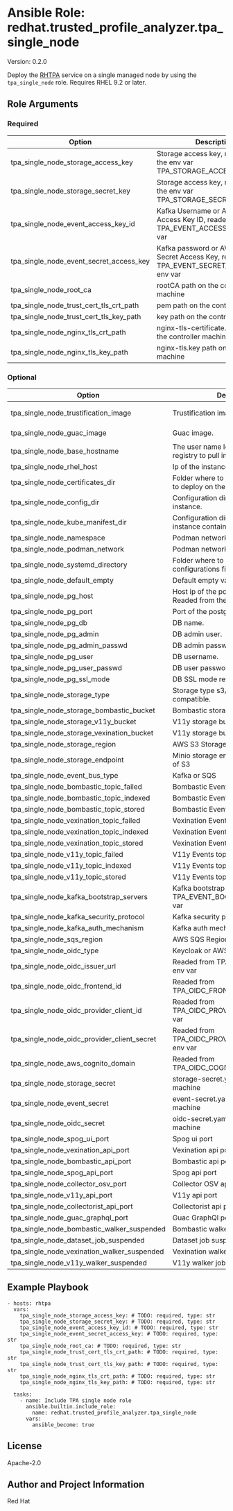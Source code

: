 <!--- to update this file, update files in the role's meta/ directory (and/or its README.j2 template) and run "make role-readme" -->

# Ansible Role: redhat.trusted_profile_analyzer.tpa_single_node

Version: 0.2.0

Deploy the [RHTPA](https://docs.redhat.com/en/documentation/red_hat_trusted_profile_analyzer/) service on a single managed node by using the `tpa_single_node` role.
Requires RHEL 9.2 or later.

## Role Arguments

### Required

| Option                                  | Description                                                                                  | Type | Default |
| --------------------------------------- | -------------------------------------------------------------------------------------------- | ---- | ------- |
| tpa_single_node_storage_access_key      | Storage access key, readed form the env var TPA_STORAGE_ACCESS_KEY.                          | str  |         |
| tpa_single_node_storage_secret_key      | Storage access key, readed form the env var TPA_STORAGE_SECRET_KEY.                          | str  |         |
| tpa_single_node_event_access_key_id     | Kafka Username or AWS SQS Access Key ID, readed from TPA_EVENT_ACCESS_KEY_ID env var         | str  |         |
| tpa_single_node_event_secret_access_key | Kafka password or AWS SQS Secret Access Key, readed from TPA_EVENT_SECRET_ACCESS_KEY env var | str  |         |
| tpa_single_node_root_ca                 | rootCA path on the controller machine                                                        | str  |         |
| tpa_single_node_trust_cert_tls_crt_path | pem path on the controller machine                                                           | str  |         |
| tpa_single_node_trust_cert_tls_key_path | key path on the controller machine                                                           | str  |         |
| tpa_single_node_nginx_tls_crt_path      | nginx-tls-certificate.pem path on the controller machine                                     | str  |         |
| tpa_single_node_nginx_tls_key_path      | nginx-tls.key path on the controller machine                                                 | str  |         |

### Optional

| Option                                      | Description                                                            | Type | Default                                                                                                |
| ------------------------------------------- | ---------------------------------------------------------------------- | ---- | ------------------------------------------------------------------------------------------------------ |
| tpa_single_node_trustification_image        | Trustification image.                                                  | str  | `registry.redhat.io/rhtpa/rhtpa-trustification-service-rhel9:2943d20c8ac831f4ae4f209c8ca6807619404062` |
| tpa_single_node_guac_image                  | Guac image.                                                            | str  | `registry.redhat.io/rhtpa/rhtpa-guac-rhel9:f0688194637cc759052e02c350c38dbabc19484e`                   |
| tpa_single_node_base_hostname               | The user name logging in to the registry to pull images.               | str  | `trustification`                                                                                       |
| tpa_single_node_rhel_host                   | Ip of the instance.                                                    | str  |                                                                                                        |
| tpa_single_node_certificates_dir            | Folder where to place the certificates to deploy on the instance.      | str  | `certs`                                                                                                |
| tpa_single_node_config_dir                  | Configuration directory on the instance.                               | str  | `/etc/rhtpa`                                                                                           |
| tpa_single_node_kube_manifest_dir           | Configuration directory on the instance containing the manifests.      | str  | `/etc/rhtpa/manifests`                                                                                 |
| tpa_single_node_namespace                   | Podman network namespace.                                              | str  | `trustification`                                                                                       |
| tpa_single_node_podman_network              | Podman network name.                                                   | str  | `tcnet`                                                                                                |
| tpa_single_node_systemd_directory           | Folder where to store the systemd configurations files.                | str  | `/etc/systemd/system`                                                                                  |
| tpa_single_node_default_empty               | Default empty value.                                                   | str  |                                                                                                        |
| tpa_single_node_pg_host                     | Host ip of the postgresql db instance. Readed from the TPA_PG_HOST env | str  |                                                                                                        |
| tpa_single_node_pg_port                     | Port of the postgresql db instance.                                    | str  | `5432`                                                                                                 |
| tpa_single_node_pg_db                       | DB name.                                                               | str  | `guac`                                                                                                 |
| tpa_single_node_pg_admin                    | DB admin user.                                                         | str  | `postgres`                                                                                             |
| tpa_single_node_pg_admin_passwd             | DB admin password.                                                     | str  | `postgres1234`                                                                                         |
| tpa_single_node_pg_user                     | DB username.                                                           | str  | `guac`                                                                                                 |
| tpa_single_node_pg_user_passwd              | DB user password.                                                      | str  | `guac1234`                                                                                             |
| tpa_single_node_pg_ssl_mode                 | DB SSL mode require/disabled.                                          | str  | `disable`                                                                                              |
| tpa_single_node_storage_type                | Storage type s3/minio/other s3 compatible.                             | str  | `minio`                                                                                                |
| tpa_single_node_storage_bombastic_bucket    | Bombastic storage bucket name.                                         | str  | `bombastic-default`                                                                                    |
| tpa_single_node_storage_v11y_bucket         | V11y storage bucket name.                                              | str  | `v11y-default`                                                                                         |
| tpa_single_node_storage_vexination_bucket   | V11y storage bucket name.                                              | str  | `vexination-default`                                                                                   |
| tpa_single_node_storage_region              | AWS S3 Storage region                                                  | str  | `eu-west-1`                                                                                            |
| tpa_single_node_storage_endpoint            | Minio storage endpoint if used instead of S3                           | str  | `eu-west-1`                                                                                            |
| tpa_single_node_event_bus_type              | Kafka or SQS                                                           | str  | `kafka`                                                                                                |
| tpa_single_node_bombastic_topic_failed      | Bombastic Events topic failed                                          | str  | `bombastic-failed-default`                                                                             |
| tpa_single_node_bombastic_topic_indexed     | Bombastic Events topic indexed                                         | str  | `bombastic-indexed-default`                                                                            |
| tpa_single_node_bombastic_topic_stored      | Bombastic Events topic stored                                          | str  | `bombastic-stored-default`                                                                             |
| tpa_single_node_vexination_topic_failed     | Vexination Events topic failed                                         | str  | `vexination-failed-default`                                                                            |
| tpa_single_node_vexination_topic_indexed    | Vexination Events topic indexed                                        | str  | `vexination-indexed-default`                                                                           |
| tpa_single_node_vexination_topic_stored     | Vexination Events topic stored                                         | str  | `vexination-stored-default`                                                                            |
| tpa_single_node_v11y_topic_failed           | V11y Events topic failed                                               | str  | `vv1y-failed-default`                                                                                  |
| tpa_single_node_v11y_topic_indexed          | V11y Events topic indexed                                              | str  | `v11y-indexed-default`                                                                                 |
| tpa_single_node_v11y_topic_stored           | V11y Events topic stored                                               | str  | `v11y-stored-default`                                                                                  |
| tpa_single_node_kafka_bootstrap_servers     | Kafka bootstrap servers readed from TPA_EVENT_BOOTSTRAP_SERVER env var | str  |                                                                                                        |
| tpa_single_node_kafka_security_protocol     | Kafka security protocol                                                | str  | `SASL_PLAINTEXT`                                                                                       |
| tpa_single_node_kafka_auth_mechanism        | Kafka auth mechanism                                                   | str  | `SCRAM-SHA-512`                                                                                        |
| tpa_single_node_sqs_region                  | AWS SQS Region                                                         | str  | `eu-west-1`                                                                                            |
| tpa_single_node_oidc_type                   | Keycloak or AWS Cognito                                                | str  | `keycloak`                                                                                             |
| tpa_single_node_oidc_issuer_url             | Readed from TPA_OIDC_ISSUER_URL env var                                | str  |                                                                                                        |
| tpa_single_node_oidc_frontend_id            | Readed from TPA_OIDC_FRONTEND_ID env var                               | str  |                                                                                                        |
| tpa_single_node_oidc_provider_client_id     | Readed from TPA_OIDC_PROVIDER_CLIENT_ID env var                        | str  |                                                                                                        |
| tpa_single_node_oidc_provider_client_secret | Readed from TPA_OIDC_PROVIDER_CLIENT_SECRET env var                    | str  |                                                                                                        |
| tpa_single_node_aws_cognito_domain          | Readed from TPA_OIDC_COGNITO_DOMAIN env var                            | str  |                                                                                                        |
| tpa_single_node_storage_secret              | storage-secret.yaml path on the target machine                         | str  | `/etc/rhtpa/manifests/storage-secret.yaml`                                                             |
| tpa_single_node_event_secret                | event-secret.yaml path on the target machine                           | str  | `/etc/rhtpa/manifests/event-secret.yaml`                                                               |
| tpa_single_node_oidc_secret                 | oidc-secret.yaml path on the target machine                            | str  | `/etc/rhtpa/manifests/oidc-secret.yaml`                                                                |
| tpa_single_node_spog_ui_port                | Spog ui port                                                           | int  | `8080`                                                                                                 |
| tpa_single_node_vexination_api_port         | Vexination api port                                                    | int  | `8081`                                                                                                 |
| tpa_single_node_bombastic_api_port          | Bombastic api port                                                     | int  | `8082`                                                                                                 |
| tpa_single_node_spog_api_port               | Spog api port                                                          | int  | `8084`                                                                                                 |
| tpa_single_node_collector_osv_port          | Collector OSV api port                                                 | int  | `8085`                                                                                                 |
| tpa_single_node_v11y_api_port               | V11y api port                                                          | int  | `8087`                                                                                                 |
| tpa_single_node_collectorist_api_port       | Collectorist api port                                                  | int  | `8088`                                                                                                 |
| tpa_single_node_guac_graphql_port           | Guac GraphQl port                                                      | int  | `8089`                                                                                                 |
| tpa_single_node_bombastic_walker_suspended  | Bombastic walker suspended flag                                        | bool | `True`                                                                                                 |
| tpa_single_node_dataset_job_suspended       | Dataset job suspended flag                                             | bool | `True`                                                                                                 |
| tpa_single_node_vexination_walker_suspended | Vexination walker job suspended flag                                   | bool | `True`                                                                                                 |
| tpa_single_node_v11y_walker_suspended       | V11y walker job suspended flag                                         | bool | `False`                                                                                                |

## Example Playbook

```
- hosts: rhtpa
  vars:
    tpa_single_node_storage_access_key: # TODO: required, type: str
    tpa_single_node_storage_secret_key: # TODO: required, type: str
    tpa_single_node_event_access_key_id: # TODO: required, type: str
    tpa_single_node_event_secret_access_key: # TODO: required, type: str
    tpa_single_node_root_ca: # TODO: required, type: str
    tpa_single_node_trust_cert_tls_crt_path: # TODO: required, type: str
    tpa_single_node_trust_cert_tls_key_path: # TODO: required, type: str
    tpa_single_node_nginx_tls_crt_path: # TODO: required, type: str
    tpa_single_node_nginx_tls_key_path: # TODO: required, type: str

  tasks:
    - name: Include TPA single node role
      ansible.builtin.include_role:
        name: redhat.trusted_profile_analyzer.tpa_single_node
      vars:
        ansible_become: true
```

## License

Apache-2.0

## Author and Project Information

Red Hat
